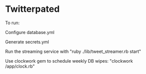 # Twitterpated

To run:

Configure database.yml

Generate secrets.yml

Run the streaming service with "ruby ./lib/tweet_streamer.rb start"

Use clockwork gem to schedule weekly DB wipes: "clockwork /app/clock.rb"

